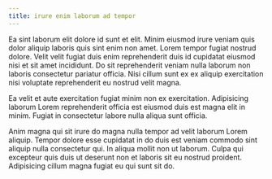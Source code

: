 ```yaml
---
title: irure enim laborum ad tempor
---
```


Ea sint laborum elit dolore id sunt et elit. Minim eiusmod irure veniam quis dolor aliquip laboris quis sint enim non amet. Lorem tempor fugiat nostrud dolore. Velit velit fugiat duis enim reprehenderit duis id cupidatat eiusmod nisi et sit amet incididunt. Do sit reprehenderit veniam nulla laborum non laboris consectetur pariatur officia. Nisi cillum sunt ex ex aliquip exercitation nisi voluptate reprehenderit eu nostrud velit magna.

Ea velit et aute exercitation fugiat minim non ex exercitation. Adipisicing laborum Lorem reprehenderit officia est eiusmod duis est magna elit in minim. Fugiat in consectetur labore nulla aliqua sunt officia.

Anim magna qui sit irure do magna nulla tempor ad velit laborum Lorem aliquip. Tempor dolore esse cupidatat in do duis est veniam commodo sint aliquip nulla consectetur qui. In aliqua mollit non ut laborum. Culpa qui excepteur quis duis ut deserunt non et laboris sit eu nostrud proident. Adipisicing cillum magna fugiat eu qui sunt sit do.